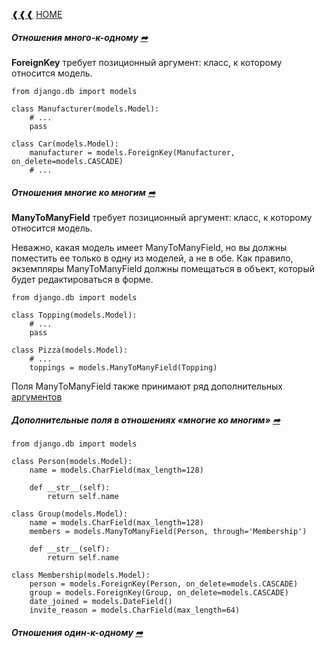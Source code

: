 [❰❰❰](https://github.com/L1quide/CheatSeets/blob/master/Django_main.md)  [HOME](https://github.com/L1quide/CheatSeets/blob/master/README.md)



##### Отношения много-к-одному [➦](https://django.fun/docs/django/ru/3.0/topics/db/examples/many_to_one/)

**ForeignKey** требует позиционный аргумент: класс, к которому относится модель.

    from django.db import models
    
    class Manufacturer(models.Model):
        # ...
        pass
    
    class Car(models.Model):
        manufacturer = models.ForeignKey(Manufacturer, on_delete=models.CASCADE)
        # ...

##### Отношения многие ко многим [➦](https://django.fun/docs/django/ru/3.0/topics/db/examples/many_to_many/)

**ManyToManyField** требует позиционный аргумент: класс, к которому относится модель.

Неважно, какая модель имеет ManyToManyField, но вы должны поместить ее только в одну из моделей, а не в обе. Как правило, экземпляры ManyToManyField должны помещаться в объект, который будет редактироваться в форме.

    from django.db import models
    
    class Topping(models.Model):
        # ...
        pass
    
    class Pizza(models.Model):
        # ...
        toppings = models.ManyToManyField(Topping)
        
Поля ManyToManyField также принимают ряд дополнительных [аргументов](https://django.fun/docs/django/ru/3.0/ref/models/fields/#manytomany-arguments)

##### Дополнительные поля в отношениях «многие ко многим» [➦](https://django.fun/docs/django/ru/3.0/topics/db/models/#extra-fields-on-many-to-many-relationships)

    from django.db import models
    
    class Person(models.Model):
        name = models.CharField(max_length=128)
    
        def __str__(self):
            return self.name
    
    class Group(models.Model):
        name = models.CharField(max_length=128)
        members = models.ManyToManyField(Person, through='Membership')
    
        def __str__(self):
            return self.name
    
    class Membership(models.Model):
        person = models.ForeignKey(Person, on_delete=models.CASCADE)
        group = models.ForeignKey(Group, on_delete=models.CASCADE)
        date_joined = models.DateField()
        invite_reason = models.CharField(max_length=64)


##### Отношения один-к-одному [➦](https://django.fun/docs/django/ru/3.0/topics/db/examples/one_to_one/)






